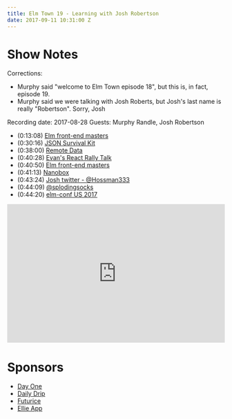 ```yaml
---
title: Elm Town 19 - Learning with Josh Robertson
date: 2017-09-11 10:31:00 Z
---
```


# Show Notes

Corrections:
- Murphy said "welcome to Elm Town episode 18", but this is, in fact, episode 19.
- Murphy said we were talking with Josh Roberts, but Josh's last name is really "Robertson". Sorry, Josh

Recording date: 2017-08-28
Guests: Murphy Randle, Josh Robertson

- (0:13:08) [Elm front-end masters](https://frontendmasters.com/workshops/elm/)
- (0:30:16) [JSON Survival Kit](https://www.brianthicks.com/post/2017/01/06/announcing-the-json-survival-kit/)
- (0:38:00) [Remote Data](http://package.elm-lang.org/packages/krisajenkins/remotedata/latest)
- (0:40:28) [Evan's React Rally Talk](https://youtu.be/HRJ_VjkmyiE?t=4853)
- (0:40:50) [Elm front-end masters](https://frontendmasters.com/workshops/elm/)
- (0:41:13) [Nanobox](https://nanobox.io/)
- (0:43:24) [Josh twitter - @Hossman333](https://twitter.com/hossman333)
- (0:44:09) [@splodingsocks](https://twitter.com/splodingsocks)
- (0:44:20) [elm-conf US 2017](http://www.elm-conf.us/)

<iframe src="https://cast.rocks/player/6039/Elm-Town-19--Learning-in-Elm-Town-josh-roberts.mp3?episodeTitle=Learning%20in%20Elm%20Town%20with%20Josh%20Robertson%20(Episode%2019)&podcastTitle=Elm%20Town&episodeDate=September%2011th%2C%202017&imageURL=https%3A%2F%2Fcast.rocks%2Fhosting%2F6039%2Ffeeds%2F8YSE5.jpg&itunesLink=https%3A%2F%2Fitunes.apple.com%2Fus%2Fpodcast%2Felm-town%2Fid1158047037%3Fmt%3D2" style="border: none; min-height: 265px; max-height: 320px; max-width: 558px; min-width: 270px; width: 100%; height: 100%;" scrollbars="no"></iframe>

# Sponsors
- [Day One](https://dayoneapp.com)
- [Daily Drip](https://www.dailydrip.com/)
- [Futurice](http://futurice.com/)
- [Ellie App](https://ellie-app.com/new)
